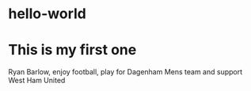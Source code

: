 # hello-world
<h1>This is my first one</h1>
<p> Ryan Barlow, enjoy football, play for Dagenham Mens team and support West Ham United</p>
